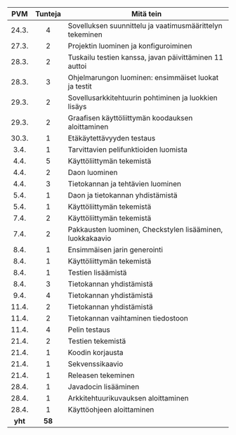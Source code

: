 PVM | Tunteja | Mitä tein
:----:|:----:|--------------------
24.3.| 4 | Sovelluksen suunnittelu ja vaatimusmäärittelyn tekeminen
27.3.| 2 | Projektin luominen ja konfiguroiminen
28.3.|2|Tuskailu testien kanssa, javan päivittäminen 11 auttoi
28.3.|3|Ohjelmarungon luominen: ensimmäiset luokat ja testit
29.3.|2|Sovellusarkkitehtuurin pohtiminen ja luokkien lisäys
29.3.|2| Graafisen käyttöliittymän koodauksen aloittaminen
30.3.|1| Etäkäytettävyyden testaus
3.4.|1| Tarvittavien pelifunktioiden luomista
4.4. |5| Käyttöliittymän tekemistä
4.4. |2| Daon luominen
4.4. |3| Tietokannan ja tehtävien luominen
5.4. |1| Daon ja tietokannan yhdistämistä
5.4. |1| Käyttöliittymän tekemistä
7.4. |2| Käyttöliittymän tekemistä
7.4. |2| Pakkausten luominen, Checkstylen lisääminen, luokkakaavio
8.4.|1| Ensimmäisen jarin generointi
8.4.|1| Käyttöliittymän tekemistä
8.4. |1| Testien lisäämistä
8.4. |3| Tietokannan yhdistämistä
9.4. |4| Tietokannan yhdistämistä
11.4.|2| Tietokannan yhdistämistä
11.4.|2| Tietokannan vaihtaminen tiedostoon
11.4.|4| Pelin testaus
21.4.|2| Testien tekemistä
21.4.|1| Koodin korjausta
21.4.|1| Sekvenssikaavio
21.4.|1| Releasen tekeminen
28.4.|1| Javadocin lisääminen
28.4.|1| Arkkitehtuurikuvauksen aloittaminen
28.4. |1| Käyttöohjeen aloittaminen
**yht** | **58** |
